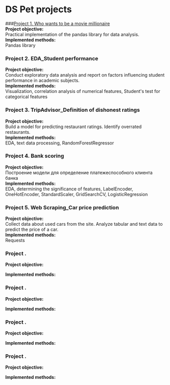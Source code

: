 # DS Pet projects

                            
###<a href="[https://daniilshat.ru/](https://github.com/NailyaKhus/Data-Science-Pet-Progects/tree/master/project_1%20%D0%9A%D1%82%D0%BE%20%D1%85%D0%BE%D1%87%D0%B5%D1%82%20%D1%81%D1%82%D0%B0%D1%82%D1%8C%20%D0%BC%D0%B8%D0%BB%D0%BB%D0%B8%D0%BE%D0%BD%D0%B5%D1%80%D0%BE%D0%BC.%20Pandas%20practice)" target="_blank">Project 1. Who wants to be a movie millionaire</a>              
**Project objective:**                              
Practical implementation of the pandas library for data analysis.                 
**Implemented methods:**                        
Pandas library                             

                               
### Project 2. EDA_Student performance             
**Project objective:**                              
Conduct exploratory data analysis and report on factors influencing student performance in academic subjects.               
**Implemented methods:**                              
Visualization, correlation analysis of numerical features, Student's test for categorical features                                                     
                                                            
### Project 3. TripAdvisor_Definition of dishonest ratings             
**Project objective:**                              
Build a model for predicting restaurant ratings. Identify overrated restaurants.                                        
**Implemented methods:**                                    
EDA, text data processing, RandomForestRegressor                                

                              
### Project 4. Bank scoring              
**Project objective:**                              
Построение модели для определение платежеспособного клиента банка                                        
**Implemented methods:**                                                         
EDA, determining the significance of features, LabelEncoder, OneHotEncoder, StandardScaler, GridSearchCV, LogisticRegression                          

                                      
### Project 5. Web Scraping_Сar price prediction              
**Project objective:**                              
Collect data about used cars from the site. Analyze tabular and text data to predict the price of a car.                   
**Implemented methods:**                     
Requests                                
                                   

### Project .              
**Project objective:**                              
                 
**Implemented methods:**                     
                                
                                   
### Project .              
**Project objective:**                              
                 
**Implemented methods:**                     
                                
                                   
### Project .              
**Project objective:**                              
                 
**Implemented methods:**                     
                                
                                   
### Project .              
**Project objective:**                              
                 
**Implemented methods:**                     
                                
                                   
                                                                                                                                                                             
